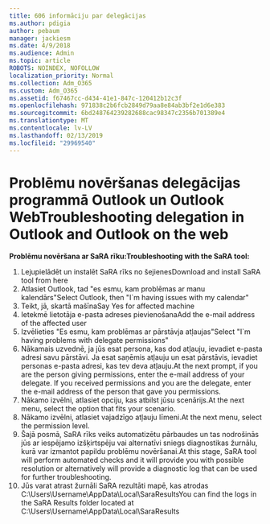 ```yaml
---
title: 606 informāciju par delegācijas
ms.author: pdigia
author: pebaum
manager: jackiesm
ms.date: 4/9/2018
ms.audience: Admin
ms.topic: article
ROBOTS: NOINDEX, NOFOLLOW
localization_priority: Normal
ms.collection: Adm_O365
ms.custom: Adm_O365
ms.assetid: f67467cc-d434-41e1-847c-120412b12c3f
ms.openlocfilehash: 971838c2b6fcb2849d79aa8e84ab3bf2e1d6e383
ms.sourcegitcommit: 6bd248764239282688cac98347c2356b701389e4
ms.translationtype: MT
ms.contentlocale: lv-LV
ms.lasthandoff: 02/13/2019
ms.locfileid: "29969540"
---
```

# <a name="troubleshooting-delegation-in-outlook-and-outlook-on-the-web"></a><span data-ttu-id="01fbf-102">Problēmu novēršanas delegācijas programmā Outlook un Outlook Web</span><span class="sxs-lookup"><span data-stu-id="01fbf-102">Troubleshooting delegation in Outlook and Outlook on the web</span></span>

<span data-ttu-id="01fbf-103">**Problēmu novēršana ar SaRA rīku:**</span><span class="sxs-lookup"><span data-stu-id="01fbf-103">**Troubleshooting with the SaRA tool:**</span></span>

1. <span data-ttu-id="01fbf-104">Lejupielādēt un instalēt SaRA rīks no šejienes</span><span class="sxs-lookup"><span data-stu-id="01fbf-104">Download and install SaRA tool from here</span></span>
1. <span data-ttu-id="01fbf-105">Atlasiet Outlook, tad "es esmu, kam problēmas ar manu kalendārs"</span><span class="sxs-lookup"><span data-stu-id="01fbf-105">Select Outlook, then "I\`m having issues with my calendar"</span></span>
1. <span data-ttu-id="01fbf-106">Teikt, jā, skartā mašīna</span><span class="sxs-lookup"><span data-stu-id="01fbf-106">Say Yes for affected machine</span></span>
1. <span data-ttu-id="01fbf-107">Ietekmē lietotāja e-pasta adreses pievienošana</span><span class="sxs-lookup"><span data-stu-id="01fbf-107">Add the e-mail address of the affected user</span></span>
1. <span data-ttu-id="01fbf-108">Izvēlieties "Es esmu, kam problēmas ar pārstāvja atļaujas"</span><span class="sxs-lookup"><span data-stu-id="01fbf-108">Select "I\`m having problems with delegate permissions"</span></span>
1. <span data-ttu-id="01fbf-p101">Nākamais uzvednē, ja jūs esat persona, kas dod atļauju, ievadiet e-pasta adresi savu pārstāvi. Ja esat saņēmis atļauju un esat pārstāvis, ievadiet personas e-pasta adresi, kas tev deva atļauju.</span><span class="sxs-lookup"><span data-stu-id="01fbf-p101">At the next prompt, if you are the person giving permissions, enter the e-mail address of your delegate. If you received permissions and you are the delegate, enter the e-mail address of the person that gave you permissions.</span></span>
1. <span data-ttu-id="01fbf-111">Nākamo izvēlni, atlasiet opciju, kas atbilst jūsu scenārijs.</span><span class="sxs-lookup"><span data-stu-id="01fbf-111">At the next menu, select the option that fits your scenario.</span></span> 
1. <span data-ttu-id="01fbf-112">Nākamo izvēlni, atlasiet vajadzīgo atļauju līmeni.</span><span class="sxs-lookup"><span data-stu-id="01fbf-112">At the next menu, select the permission level.</span></span>
1. <span data-ttu-id="01fbf-113">Šajā posmā, SaRA rīks veiks automatizētu pārbaudes un tas nodrošinās jūs ar iespējamo izšķirtspēju vai alternatīvi sniegs diagnostikas žurnālu, kurā var izmantot papildu problēmu novēršanai.</span><span class="sxs-lookup"><span data-stu-id="01fbf-113">At this stage, SaRA tool will perform automated checks and it will provide you with possible resolution or alternatively will provide a diagnostic log that can be used for further troubleshooting.</span></span>
1. <span data-ttu-id="01fbf-114">Jūs varat atrast žurnāli SaRA rezultāti mapē, kas atrodas C:\Users\Username\AppData\Local\SaraResults</span><span class="sxs-lookup"><span data-stu-id="01fbf-114">You can find the logs in the SaRA Results folder located at C:\Users\Username\AppData\Local\SaraResults</span></span>